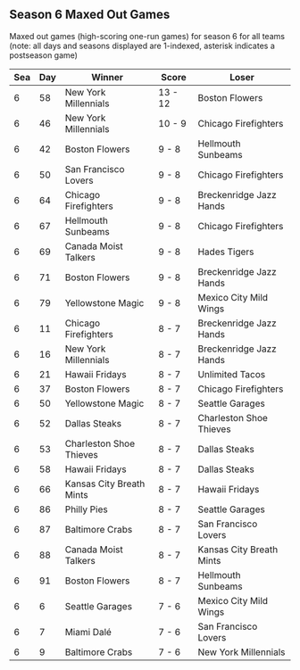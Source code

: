 ## Season 6 Maxed Out Games



Maxed out games (high-scoring one-run games) for season 6 for all teams (note: all days and seasons displayed are 1-indexed, asterisk indicates a postseason game)


| Sea | Day | Winner | Score | Loser | 
| ------ |------ |------ |------ |------ |
| 6 | 58 | New York Millennials | 13 - 12 | Boston Flowers | 
| 6 | 46 | New York Millennials | 10 - 9 | Chicago Firefighters | 
| 6 | 42 | Boston Flowers | 9 - 8 | Hellmouth Sunbeams | 
| 6 | 50 | San Francisco Lovers | 9 - 8 | Chicago Firefighters | 
| 6 | 64 | Chicago Firefighters | 9 - 8 | Breckenridge Jazz Hands | 
| 6 | 67 | Hellmouth Sunbeams | 9 - 8 | Chicago Firefighters | 
| 6 | 69 | Canada Moist Talkers | 9 - 8 | Hades Tigers | 
| 6 | 71 | Boston Flowers | 9 - 8 | Breckenridge Jazz Hands | 
| 6 | 79 | Yellowstone Magic | 9 - 8 | Mexico City Mild Wings | 
| 6 | 11 | Chicago Firefighters | 8 - 7 | Breckenridge Jazz Hands | 
| 6 | 16 | New York Millennials | 8 - 7 | Breckenridge Jazz Hands | 
| 6 | 21 | Hawaii Fridays | 8 - 7 | Unlimited Tacos | 
| 6 | 37 | Boston Flowers | 8 - 7 | Chicago Firefighters | 
| 6 | 50 | Yellowstone Magic | 8 - 7 | Seattle Garages | 
| 6 | 52 | Dallas Steaks | 8 - 7 | Charleston Shoe Thieves | 
| 6 | 53 | Charleston Shoe Thieves | 8 - 7 | Dallas Steaks | 
| 6 | 58 | Hawaii Fridays | 8 - 7 | Dallas Steaks | 
| 6 | 66 | Kansas City Breath Mints | 8 - 7 | Hawaii Fridays | 
| 6 | 86 | Philly Pies | 8 - 7 | Seattle Garages | 
| 6 | 87 | Baltimore Crabs | 8 - 7 | San Francisco Lovers | 
| 6 | 88 | Canada Moist Talkers | 8 - 7 | Kansas City Breath Mints | 
| 6 | 91 | Boston Flowers | 8 - 7 | Hellmouth Sunbeams | 
| 6 | 6 | Seattle Garages | 7 - 6 | Mexico City Mild Wings | 
| 6 | 7 | Miami Dalé | 7 - 6 | San Francisco Lovers | 
| 6 | 9 | Baltimore Crabs | 7 - 6 | New York Millennials | 


